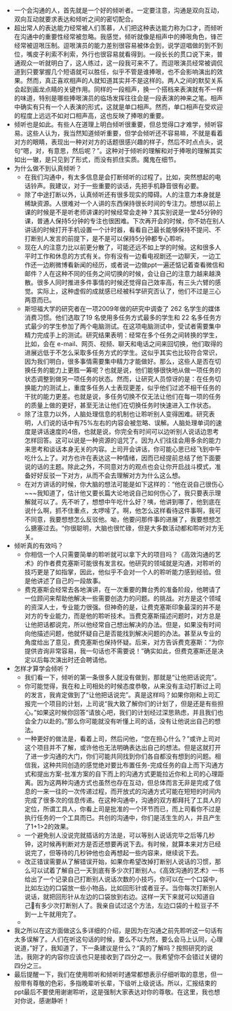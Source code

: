 - 一个会沟通的人，首先就是一个好的倾听者。一定要注意，沟通是双向互动，双向互动就要求表达和倾听之间的密切配合。
- 超出常人的表达能力经常被人们羡慕，人们把这种表达能力称为口才，而倾听在沟通中的重要性经常被忽略。我感觉，倾听就像是相声中的捧哏角色，锋芒经常被逗哏压制。逗哏演员的能力差别很容易被体会到，说学逗唱做的到不到位，嘴皮子利索不利索，外行也很容易就看得到。一段长长的贯口说下来，普通观众一听就明白了，这人练过，这一段我可来不了。而逗哏演员经常被调侃道到只要掌握几个短语就可以胜任，似乎不管是谁捧哏，也不会影响演出的效果。然而，真正喜欢相声的人就知道其实并不是这样的。两人之间的默契关系会起到画龙点睛的关键作用。同样的一段相声，换一个搭档来表演就有不一样的味道，特别是哪些捧哏演员的临场发挥往往会是一段表演的神来之笔。相声中确实有只有一个人表演的形式，这就是单口相声。然而，单口相声在受欢迎的程度上远远不如对口相声高，这也反映了捧哏的重要。
- 倾听也是如此。有些人在道理上明白倾听很重要，但总觉得口才难学，倾听容易。这些人认为，我当然知道倾听重要，但学会倾听还不容易嘛，不就是看着对方的眼睛，表现出一种对对方的话题很感兴趣的样子，然后不时点点头，说句“嗯，对，有意思，然后呢？”。这种对于倾听的理解和对于捧哏的理解其实如出一辙，是只见到了形式，而没有抓住实质。魔鬼在细节。
- 为什么做不到认真倾听？
    - 在我们沟通中，有太多信息是会打断倾听的过程了。比如，突然想起的电话铃声。我建议，对于一些重要的谈话，先把手机静音很有必要。
    - 除了中途打断以外，认真倾听还有很多现实的障碍。人的注意力本身就是稀缺资源。人很难对一个人讲的东西保持很长时间的专注力。想想以前上课的时候是不是听老师讲课的时候经常会走神？其实别说是一堂45分钟的课，普通人保持5分钟的专注也很困难。下次再开会的时候，你不妨在别人讲话的时候打开手机设置一个计时器，看看自己最长能够保持不提问、不打断别人发言的前提下，是不是可以保持5分钟都专心聆听。
    - 现在人的注意力比以前更分散了，可能还远不如上学的时候。这和很多人平时工作和休息的方式有关。你有没有一边看电视剧还一边聊天，一边工作还一边刷微博看新闻的经历，或者说一边做ppt一遍还惦记着查看微信和邮件？人在这种不同的任务之间切换的时候，会让自己的注意力越来越涣散。很多人同时推进多件事情的时候还觉得自己效率高，有三头六臂的感觉。实际上，这种虚假的成就感已经被科学研究否认了，他们不过是三心两意而已。
    - 斯坦福大学的研究者在一项2009年做的研究中调查了 262 名学生的媒体消费习惯。他们选取了19 名使用多任务方式最多的学生和 22 名多任务方式最少的学生参加了两个电脑测试。在这项电脑测试中，受试者需要集中精力完成手上的测试。研究结果表明：经常在多个任务之间转换的学生，比如，会在 e-mail、网页、视频、聊天和电话之间来回切换，他们取得的进展远低于不怎么采取多任务方式的学生。这似乎其实也比较符合常识，因为我们明白，很多事情需要集中精力才能做好。那么，这些人是否在切换任务的能力上更胜一筹呢？也就是说，他们能够很快地从做一项任务的状态调整到做另一项任务的状态。然而，让研究人员惊讶的是：在任务切换能力的测试上，重度多任务人士表现更差，似乎他们过滤不相干任务的干扰的能力更差。也就是说，多任务切换不仅无法让他们在每一项的任务的质量上做的更好，甚至无法让他们在切换任务时快速进入工作状态。
    - 除了注意力以外，人脑处理信息的机制也让聆听别人变得困难。研究表明，人们说的话中有75%左右的内容会被忽略、误解。人脑处理单词的速度是讲话速度的4倍，也就是说，你完全有时间可以边听别人说话边思考怎样回答。这可以说是一种资源的诅咒了。因为人们往往会用多余的能力来思考和谈话本身无关的内容。上司开会讲话，你可能心思已经飞到中午吃什么上了。对方也许在表达这一种情绪，因而已经提前总结了他下面要说的话的主题。除此之外，不同意对方的观点也会让你开启战斗模式，准备好好反驳一下对方，从而不会去理解对方为什么这么想。
    - 在对方讲话的时候，你大脑的想法可能是如下这样的：“他在说自己很伤心~~~我知道了，估计他又要长篇大论地说自己如何伤心了，我只要表示理解就可以了。先不听了，想想中午吃什么好？咦，他讲到哪了，他到底在说什么啊，抓不住重点，太啰嗦了。啊，他怎么这样看待这件事啊，我可不同意，我要想想怎么反驳他。呦，他要问那件事的进展了，我要想想怎么搪塞过去。“你很聪明，大脑也很忙碌，但是大多数活动都和聆听对方无关。
- 倾听真的有效吗？
    - 你相信一个人只需要简单的聆听就可以拿下大的项目吗？《高效沟通的艺术》的作者费克塞斯可能很有发言权。他研究的领域就是沟通，对聆听的技巧更是了如指掌，因此，他似乎不会对一个人的聆听能力感到经验。但是他讲述了自己的一段故事。
    - 费克塞斯会经常去各地演讲，在一次重要的舞台秀的准备阶段，他聘请了一位顾问来帮助他解决一些需要创造力的问题。的挑战。对方是这个领域的资深人士，专业能力很强。但神奇的是，让费克塞斯印象最深的并不是对方的专业能力，而是他的聆听技术。当费克塞斯描述问题时，对方总是让他把话都说完，所以他经常自己想出解决的办法。但是，如果没有时间向他描述问题，他就怀疑自己是否能找到解决问题的办法。甚至从专业的角度给出了意见，费克塞斯也保持怀疑。后来，对方告诉费克塞斯：“为你提供咨询非常容易，我一句话也不需要说！”确实如此，但费克塞斯还是决定以后每次演出时还会聘请他。
- 怎样才算学会倾听？
    - 我们看一下，倾听的第一条很多人就没有做到，那就是“让他把话说完”。
    - 你可能觉得，我在和上司相处的时候态度恭敬，从来没有主动打断过上司的发言，我肯定做到了“让他把话说完”。真是这样吗？如果你刚和上司汇报完一个项目的计划，上司说“我大致了解你们的计划了，但是还是有些担心。”如果这时候你回答“请放心吧，我们的计划经过深思熟虑，并且我们也会全力以赴的。”那么你可能就没有听懂上司的话，没有让他说出自己的想法。
    - 一种更好的做法是，看着上司，然后问他，“您在担心什么？”或许上司对这个项目并不了解，或许他也无法明确表达出自己的想法。但是这就打开了进一步沟通的大门，你们可能共同找到你们各自都没有想到的问题。相信我，这种共同创造的感觉绝对要比布置任务-完成任务的自上而下沟通方式和提出方案-批准方案的自下而上的沟通方式更能拉近你和上司的心理距离。因为这两种沟通方式也虽然也存在互动，但总体而言无非是完成了信息的一来一往的一次传递过程，而开放式的沟通方式可能在短短的时间内完成了很多次的信息传递。在这种沟通中，沟通的双方都拜托了工具人的定位，所谓工具人，你看上司是批准的一个环节而已，而上司看你不过是执行任务的一个工具而已。共创的沟通中，你们是活生生的人，并且产生了1+1>2的效果。
    - 一个避免别人没说完就插话的方法是，可以等别人说话完毕之后等几秒钟，这时候再判断对方是否还想要再说下去。有时候，就算本来对方已经说完了，但等待的几秒钟他也会再想起一些内容来，继续说下去。
    - 改正错误需要从了解错误开始，如果你希望改掉打断别人说话的习惯，那么可以试着了解自己一天到底有多少次打断别人。《高效沟通的艺术》一书给出了一个记录自己打断别人说话次数的小技巧，你可以在一个口袋中，比如左边的口袋放一些小物品，比如回形针或者豆子。当你每次打断别人说话，就把回形针从左边的口袋放到右边。这样一天下来就可以知道自己有多少次打断别人了。我亲自试过这个方法，左边口袋的十粒豆子不到一上午就用完了。
    - 
- 我之所以在这方面做这么多详细的介绍，是因为在沟通之前先聆听这一句话有太多误解了。人们在听这句话的时候，要么不以为然，要么会马上认同，心理说道，”好了，我知道了，下一条建议是什么？“真的了解吗？按照研究的说法，我刚才的内容你应该也只是接收到了四分之一。我希望你不会错过关键的四分之三。
- 最后提醒一下，我们在使用聆听和倾听时通常都想表示仔细听取的意思，但一般带有尊敬的色彩，多指晚辈听长辈，下级听上级说话。所以，汇报结束的ppt最后不要使用谢谢聆听，这是强制大家表达对你的尊敬。在这里，我也想对你说，感谢静听！
